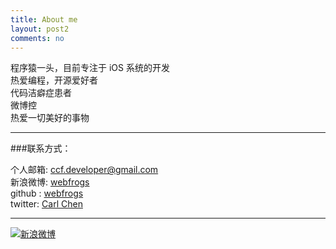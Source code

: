 ```yaml
---
title: About me
layout: post2
comments: no
---
```


程序猿一头，目前专注于 iOS 系统的开发	
热爱编程，开源爱好者		
代码洁癖症患者  	
微博控   
热爱一切美好的事物

----

###联系方式：        

个人邮箱: [ccf.developer@gmail.com](mailto:ccf.developer@gmail.com)     
新浪微博: [webfrogs](http://weibo.com/u/1713195262)	    
github : [webfrogs](https://github.com/webfrogs)        
twitter: [Carl Chen](https://twitter.com/CarlOnWeb)

----


[![新浪微博](http://service.t.sina.com.cn/widget/qmd/1713195262/f78fbcd2/1.png)](http://weibo.com/u/1713195262?s=6uyXnP)
